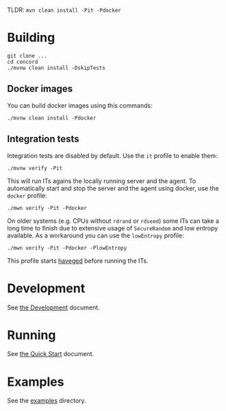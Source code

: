 TLDR: `mvn clean install -Pit -Pdocker`

# Building

```
git clone ... 
cd concord
./mvnw clean install -DskipTests
```

## Docker images

You can build docker images using this commands:

```
./mvnw clean install -Pdocker
```

## Integration tests

Integration tests are disabled by default. Use the `it` profile to enable them:

```
./mvnw verify -Pit
```

This will run ITs agains the locally running server and the agent.
To automatically start and stop the server and the agent using docker, use the
`docker` profile:

```
./mwn verify -Pit -Pdocker
```

On older systems (e.g. CPUs without `rdrand` or `rdseed`) some ITs can take a long
time to finish due to extensive usage of `SecureRandom` and low entropy available.
As a workaround you can use the `lowEntropy` profile:

```
./mwn verify -Pit -Pdocker -PlowEntropy
```

This profile starts [haveged](https://github.com/harbur/docker-haveged) before running
the ITs.

# Development

See [the Development](docs/development.md) document.

# Running

See [the Quick Start](docs/quickstart.md) document.

# Examples

See the [examples](docs/examples) directory.

